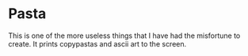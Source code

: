 # Pasta

This is one of the more useless things that I have had the misfortune to create. It prints copypastas and ascii art to the screen. 
